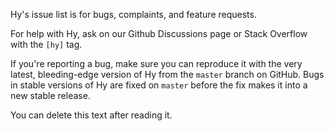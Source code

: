 Hy's issue list is for bugs, complaints, and feature requests.

For help with Hy, ask on our Github Discussions page or Stack Overflow with the `[hy]` tag.

If you're reporting a bug, make sure you can reproduce it with the very latest, bleeding-edge version of Hy from the `master` branch on GitHub. Bugs in stable versions of Hy are fixed on `master` before the fix makes it into a new stable release.

You can delete this text after reading it.

